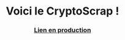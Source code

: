 <H1 align="center">Voici le CryptoScrap !</H1>

<H3 align="center"><a href="https://crypto-scrap-lille.herokuapp.com">Lien en production</a></H3>